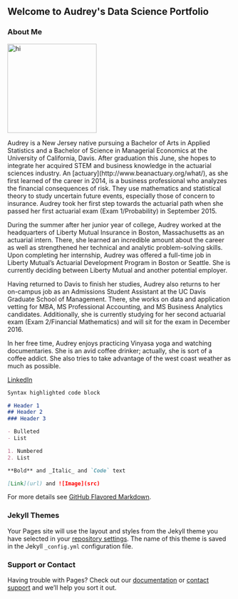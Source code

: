 ## Welcome to Audrey's Data Science Portfolio

### About Me
<div class="section group">
<div class="col span_2_left">
    <img src="https://media.licdn.com/media/AAEAAQAAAAAAAAlNAAAAJDc2MDc4Y2M5LWQ2ZjgtNDQ4MS04MTI5LWY3NzYwZDc2NzJkYg.jpg" width="200" alt="hi" class="inline"/>
    </div>

<div class="col span_2_right">
<p>
Audrey is a New Jersey native pursuing a Bachelor of Arts in Applied Statistics and a Bachelor of Science in Managerial Economics at the University of California, Davis. After graduation this June, she hopes to integrate her acquired STEM and business knowledge in the actuarial sciences industry. An [actuary](http://www.beanactuary.org/what/), as she first learned of the career in 2014, is a business professional who analyzes the financial consequences of risk. They use mathematics and statistical theory to study uncertain future events, especially those of concern to insurance. Audrey took her first step towards the actuarial path when she passed her first actuarial exam (Exam 1/Probability) in September 2015. 

During the summer after her junior year of college, Audrey worked at the headquarters of Liberty Mutual Insurance in Boston, Massachusetts as an actuarial intern. There, she learned an incredible amount about the career as well as strengthened her technical and analytic problem-solving skills. Upon completing her internship, Audrey was offered a full-time job in Liberty Mutual’s Actuarial Development Program in Boston or Seattle. She is currently deciding between Liberty Mutual and another potential employer.

Having returned to Davis to finish her studies, Audrey also returns to her on-campus job as an Admissions Student Assistant at the UC Davis Graduate School of Management. There, she works on data and application vetting for MBA, MS Professional Accounting, and MS Business Analytics candidates. Additionally, she is currently studying for her second actuarial exam (Exam 2/Financial Mathematics) and will sit for the exam in December 2016.

In her free time, Audrey enjoys practicing Vinyasa yoga and watching documentaries. She is an avid coffee drinker; actually, she is sort of a coffee addict. She also tries to take advantage of the west coast weather as much as possible.

</p>
</div>
</div>

[LinkedIn](https://www.linkedin.com/in/audreychu/)

```markdown
Syntax highlighted code block

# Header 1
## Header 2
### Header 3

- Bulleted
- List

1. Numbered
2. List

**Bold** and _Italic_ and `Code` text

[Link](url) and ![Image](src)
```

For more details see [GitHub Flavored Markdown](https://guides.github.com/features/mastering-markdown/).

### Jekyll Themes

Your Pages site will use the layout and styles from the Jekyll theme you have selected in your [repository settings](https://github.com/audreychu/audreychu.github.io/settings). The name of this theme is saved in the Jekyll `_config.yml` configuration file.

### Support or Contact

Having trouble with Pages? Check out our [documentation](https://help.github.com/categories/github-pages-basics/) or [contact support](https://github.com/contact) and we’ll help you sort it out.

